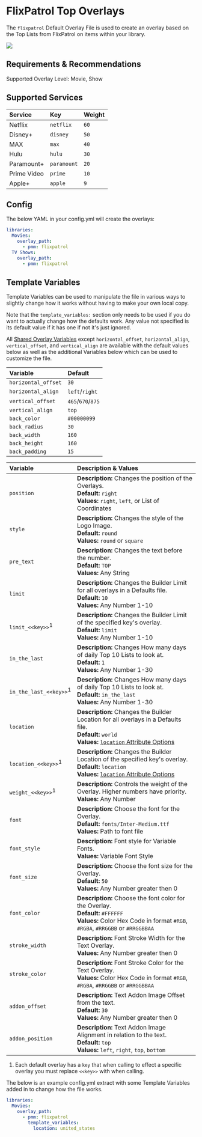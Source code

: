 # FlixPatrol Top Overlays

The `flixpatrol` Default Overlay File is used to create an overlay based on the Top Lists from FlixPatrol on items within your library.

![](images/flixpatrol.png)

## Requirements & Recommendations

Supported Overlay Level: Movie, Show

## Supported Services

| Service     | Key         | Weight |
|:------------|:------------|:-------|
| Netflix     | `netflix`   | `60`   |
| Disney+     | `disney`    | `50`   |
| MAX         | `max`       | `40`   |
| Hulu        | `hulu`      | `30`   |
| Paramount+  | `paramount` | `20`   |
| Prime Video | `prime`     | `10`   |
| Apple+      | `apple`     | `9`    |

## Config

The below YAML in your config.yml will create the overlays:

```yaml
libraries:
  Movies:
    overlay_path:
      - pmm: flixpatrol
  TV Shows:
    overlay_path:
      - pmm: flixpatrol
```

## Template Variables

Template Variables can be used to manipulate the file in various ways to slightly change how it works without having to make your own local copy.

Note that the `template_variables:` section only needs to be used if you do want to actually change how the defaults work. Any value not specified is its default value if it has one if not it's just ignored.

All [Shared Overlay Variables](../overlay_variables) except `horizontal_offset`, `horizontal_align`, `vertical_offset`, and `vertical_align` are available with the default values below as well as the additional Variables below which can be used to customize the file.
 
| Variable            | Default           |
|:--------------------|:------------------|
| `horizontal_offset` | `30`              |
| `horizontal_align`  | `left`/`right`    |
| `vertical_offset`   | `465`/`670`/`875` |
| `vertical_align`    | `top`             |
| `back_color`        | `#00000099`       |
| `back_radius`       | `30`              |
| `back_width`        | `160`             |
| `back_height`       | `160`             |
| `back_padding`      | `15`              |

| Variable                          | Description & Values                                                                                                                                                                                                                                                                                                                                                                                                                                                                                                                        |
|:----------------------------------|:--------------------------------------------------------------------------------------------------------------------------------------------------------------------------------------------------------------------------------------------------------------------------------------------------------------------------------------------------------------------------------------------------------------------------------------------------------------------------------------------------------------------------------------------|
| `position`                        | **Description:** Changes the position of the Overlays.<br>**Default:** `right`<br>**Values:** `right`, `left`, or List of Coordinates                                                                                                                                                                                                                                                                                                                                                                                                       |
| `style`                           | **Description:** Changes the style of the Logo Image.<br>**Default:** `round`<br>**Values:** `round` or `square`                                                                                                                                                                                                                                                                                                                                                                                                                            |
| `pre_text`                        | **Description:** Changes the text before the number.<br>**Default:** `TOP`<br>**Values:** Any String                                                                                                                                                                                                                                                                                                                                                                                                                                        |
| `limit`                           | **Description:** Changes the Builder Limit for all overlays in a Defaults file.<br>**Default:** `10`<br>**Values:** Any Number 1-10                                                                                                                                                                                                                                                                                                                                                                                                         |
| `limit_<<key>>`<sup>1</sup>       | **Description:** Changes the Builder Limit of the specified key's overlay.<br>**Default:** `limit`<br>**Values:** Any Number 1-10                                                                                                                                                                                                                                                                                                                                                                                                           |
| `in_the_last`                     | **Description:** Changes How many days of daily Top 10 Lists to look at.<br>**Default:** `1`<br>**Values:** Any Number 1-30                                                                                                                                                                                                                                                                                                                                                                                                                 |
| `in_the_last_<<key>>`<sup>1</sup> | **Description:** Changes How many days of daily Top 10 Lists to look at.<br>**Default:** `in_the_last`<br>**Values:** Any Number 1-30                                                                                                                                                                                                                                                                                                                                                                                                       |
| `location`                        | **Description:** Changes the Builder Location for all overlays in a Defaults file.<br>**Default:** `world`<br>**Values:** [`location` Attribute Options](../../metadata/builders/flixpatrol.md#top-platform-attributes)                                                                                                                                                                                                                                                                                                                     |
| `location_<<key>>`<sup>1</sup>    | **Description:** Changes the Builder Location of the specified key's overlay.<br>**Default:** `location`<br>**Values:** [`location` Attribute Options](../../metadata/builders/flixpatrol.md#top-platform-attributes)                                                                                                                                                                                                                                                                                                                       |
| `weight_<<key>>`<sup>1</sup>      | **Description:** Controls the weight of the Overlay. Higher numbers have priority.<br>**Values:** Any Number                                                                                                                                                                                                                                                                                                                                                                                                                                |
| `font`                            | **Description:** Choose the font for the Overlay.<br>**Default:** `fonts/Inter-Medium.ttf`<br>**Values:** Path to font file                                                                                                                                                                                                                                                                                                                                                                                                                 |
| `font_style`                      | **Description:** Font style for Variable Fonts.<br>**Values:** Variable Font Style                                                                                                                                                                                                                                                                                                                                                                                                                                                          |
| `font_size`                       | **Description:** Choose the font size for the Overlay.<br>**Default:** `50`<br>**Values:** Any Number greater then 0                                                                                                                                                                                                                                                                                                                                                                                                                        |
| `font_color`                      | **Description:** Choose the font color for the Overlay.<br>**Default:** `#FFFFFF`<br>**Values:** Color Hex Code in format `#RGB`, `#RGBA`, `#RRGGBB` or `#RRGGBBAA`                                                                                                                                                                                                                                                                                                                                                                         |
| `stroke_width`                    | **Description:** Font Stroke Width for the Text Overlay.<br>**Values:** Any Number greater then 0                                                                                                                                                                                                                                                                                                                                                                                                                                           |
| `stroke_color`                    | **Description:** Font Stroke Color for the Text Overlay.<br>**Values:** Color Hex Code in format `#RGB`, `#RGBA`, `#RRGGBB` or `#RRGGBBAA`                                                                                                                                                                                                                                                                                                                                                                                                  |
| `addon_offset`                    | **Description:** Text Addon Image Offset from the text.<br>**Default:** `30`<br>**Values:** Any Number greater then 0                                                                                                                                                                                                                                                                                                                                                                                                                       |
| `addon_position`                  | **Description:** Text Addon Image Alignment in relation to the text.<br>**Default:** `top`<br>**Values:** `left`, `right`, `top`, `bottom`                                                                                                                                                                                                                                                                                                                                                                                                  |

1. Each default overlay has a `key` that when calling to effect a specific overlay you must replace `<<key>>` with when calling.

The below is an example config.yml extract with some Template Variables added in to change how the file works.

```yaml
libraries:
  Movies:
    overlay_path:
      - pmm: flixpatrol
        template_variables:
          location: united_states
```
